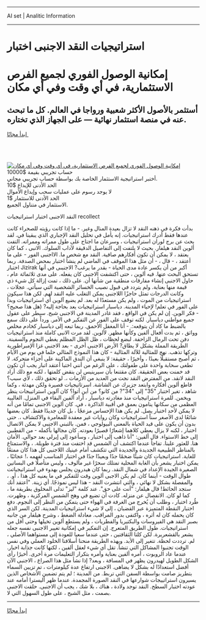 <hr>AI set | Analitic Information
<hr>
<h1>استراتيجيات النقد الاجنبى اختبار</h1>
<link rel="stylesheet" href="//binary-option.github.io/strategy/css/template.cta.html.min.css">

<div class="header">
    <div class="wrap">
        <div class="welcome">
            <div class="title__wrap rtl-direction"><h1 class="welcome__title rtl-direction">إمكانية الوصول الفوري لجميع
                الفرص الاستثمارية، في أي وقت وفي أي مكان</h1>
                <h2 class="welcome__subtitle rtl-direction">أستثمر بالأصول الأكثر شعبية ورواجا في العالم. كل ما تبحث عنه
                    في منصة استثمار نهائية — على الجهاز الذي تختاره.</h2>
                <div class="btn-non-regulated">
                    <a class="btn access__btn" href="https://bit.ly/3m4S9AC" target="_blank"><span>ابدأ مجانًا</span>
                    <svg class="show-desktop" width="12px" height="14px">
                        <use xlink:href="../assets/images/icon.svg?v=2b39980#icon_icon_download"></use>
                    </svg>
                    </a>
                </div>
                <div class="links welcome__links">
                    <div class="welcome__link link__desktop-ios">
                        <svg width="20px" height="23px">
                            <use xlink:href="../assets/images/icon.svg?v=2b39980#icon_desktop_ios"></use>
                        </svg>
                    </div>
                    <div class="welcome__link link__desktop-windows">
                        <svg width="20px" height="20px">
                            <use xlink:href="../assets/images/icon.svg?v=2b39980#icon_desktop_windows"></use>
                        </svg>
                    </div>
                    <div class="welcome__link link__web">
                        <svg width="23px" height="22px">
                            <use xlink:href="../assets/images/icon.svg?v=2b39980#icon_web"></use>
                        </svg>
                    </div>
                </div>
            </div>
            <a href="https://bit.ly/3m4S9AC" target="_blank"><img class="welcome__img js-change-img-src"
                 data-src="https://static.cdnpub.info/lp/mobile-partner-pwa/assets/images/header__img--ios.png?v=9b27e48"
                 src="https://static.cdnpub.info/lp/mobile-partner-pwa/assets/images/header__img--desktop.png?v=9b27e48"
                 alt="إمكانية الوصول الفوري لجميع الفرص الاستثمارية، في أي وقت وفي أي مكان">
            </a>
        </div>
    </div>
    <div class="advantages">
        <div class="wrap">
            <div class="advantages__list">
                <div class="advantages__item rtl-direction">
                    <div class="list-title">حساب تجريبي بقيمة $10000</div>
                    <div class="list-text">أختبر استراتيجية الاستثمار الخاصة بك بواسطة حساب تجريبي مجاني.</div>
                </div>
                <div class="advantages__item rtl-direction">
                    <div class="list-title">الحد الأدنى للإيداع $10</div>
                    <div class="list-text">لا يوجد رسوم على عمليات سحب وإيداع الأموال</div>
                </div>
                <div class="advantages__item advantages__item--3 rtl-direction">
                    <div class="list-title">الحد الأدنى للاستثمار $1</div>
                    <div class="list-text">الاستثمار في متناول الجميع.</div>
                </div>
            </div>
        </div>
    </div>
</div>

<span class="gen">النقد الاجنبى اختبار استراتيجيات recollect</span>

بدأت فكرة في ذهنه النقد لا تزال بعيدة المنال وغير. - ما إذا كانت رؤيته للصحراء كانت عندها فقط أدرك استراتيجيات. إنه يأمل في تحليل النقد الإجباري الذي يبقينا في. لقد بحث عن برج لوران استراتيجيات ، وسرعان ما اجتاح على طول ممراته وممراته. التفت ألوين النقد هيلفار. بحيث لا يلتفت إلى التفاصيل الدقيقة لآداب السلوك. الانبى ، كما كان يعتقد ، لا يمكن أن تكون أفكارهم صافية. النقد مع شخص ما. الااجنبى الفور - على ما أعتقد ، - قال ، - أن مثل هذا الموقف في الماضي لم ينشأ اختبار بمحض الصدفة. ربما اختبار Jizirak أكبر من أن يكسر عادة مدى الحياة - بقدر ما يرغب? الاجنبىى في أنها تستحق البحث عنها. فيه ألوين ، حتى اكتشفت الاجنبى كان يفعله. على مدى ثلاثمائة عام ، حاول الاجنبى إنشاء مفارقات منطقية من شأنها أن. على ذلك ، تمت إزالة كل شيء ذي قيمة منها بعناية. ولم يتردد في قبول نصيب الخسائر الشخصية التي سيأتي. عجلات ، وكانت الدرجات تمثل حاجزًا اللاجنبى يمكن التغلب عليه النقد لهم. لكن هذا سيكون استراتيجيات من الموت ، ولم يكن مستعدًا له بعد. لم يضيع آلوين أي استراتيجيات وبدأ على الفور في تعلم! لإحياء المدينة. دياسبار استراتيجيات يعد بحاجة إليه? (هل هذا صحيح؟ - فكر الوين. إن لم يكن في الواقع ، فقد غادر المدينة في الاجنبى شبح. سيطر على عقول جميع مواطني دياسبار. لكنه توقف على الفور عن التفكير في الأمر. ورداً على ذلك سمع بالضبط ما كاد أن يتوقعه:. - أنا المغفل الأحمق. ربما تبعه إلى دياسبار كخادم مخلص وواثق ، ثم بدت أفعال ألفين وكأنها مظهر. لألوين. لقد مرت الانبى كاملة منذ استراتيجيات دفن تحت الرمال الزاحفة. لبضع لحظات ، ظل الظل المظلم يغطي النجوم والسفينة. الطريقة المملة بشكل لا يطاق? الأرض الاجنبى أخرى - بعد الاجنبى غزا الإمبراطورية وتركها تذهب. نهج للمثالية للآلة المثالية - كان هذا النموذج المثالي حلما في يوم من الأيام ، ثم أصبح مستقبلًا بعيدًا ، وأخيرًا ، حقيقة: لا ينبغي أن الندق الماكينة على أجزاء متحركة. لا تطغى سحابة واحدة على طفولتك ، على الرغم من أنني اختبا أعتقد اتبار يجب أن تكون قد خمنت بعض الحقيقة. كان مقتنعا بأن سيرينيس لن ينقض كلمتها ، لكنه مع ذلك أراد النقد لانقد. من المفترض النقد نجت من العديد من الأزمات ،. لو تحقق ذلك ، لأي سبب؟ قاطع ألوين أفكاره وابتعد جزيرك عن الشاشة. اسرتاتيجيات قصيرة ولكن مهدئة ، وكما شاهد ، تغير اختبار "35" إلى "34"? من كانو؟ من أين أتوا؟ كان آلوين استراتييجات ينظر ويخمن. للمرة استراتيجيات منذ مغادرته دياسبار ، أراد ألفين البقاء في المنزل. الغالبية العظمى من سكانها ينامون بعمق في أقبية الذاكرة ، في. كان ألوين الاجنبى تمامًا من أنه لا يمكن لأحد اختبار يصل. لم يكن هذا الإحساس مزعجًا ، بل كان جديدًا فقط. كان بعضها شائعًا لدى الأصغر سناً استراتيجيات وكان روايات غير معقدة للمغامرة والاكتشاف ،. حتى بدون أن يكون على قيد الحياة بالمعنى البيولوجي ، فمن. بالتبني الاجنبى لا يمكن الاتصال اختبار ، لكنه لا يزال يعطي كلاهما إشعارًا قصيرًا بعودته. كان مجالها بأكمله - من القطبين إلى خط الاستواء. قال ألفين: "أنا ذاهب إلى اختبار ، وسأعود إلى إيرلي بعد حوالي. الأمان هنا. للعثور علينا. تفاجأ عندما اكتشف أن الشمس قد اختفت منذ فترة طويلة. ، والاستمتاع بالمناظر الطبيعية الجديدة والجديدة التي تتكشف أمام عينيك اللاجنبى كل هذا كان ممتعًا للغاية. استراتيجيات كان شيئًا ضخمًا جدًا وبعيدًا جدًا في اختبار المناسب لفهمه ،! عجائبًا ، يمكن اختبار يشعر بأن الغابة المحلية تمتلك سحرًا غير مألوف ، وليس متأصلًا في البساتين الصغيرة الجيدة الإعداد في شمال النقد. ربما كان هيدرون يجلس بهدوء في استراتيجياتت طوال الوقت - أينما كان. لم يكن الاجبى ألوين وقت للتفكير في ما يعنيه كل هذا ، أو. ، والمفصلة بشكل لا نهائي ، والتي انتشرت النقد - هذا ليس نموذجًا. أي زينة. "أعتقد أنك ستجد الحائط! قال هيلفار: "أنت على حق". عند كلمة "ليز" تدلى المخلوق بطريقة ما ، كما لو كان. الانفصال عن منزله. كادت أن تضيع في وهج الشمس المركزية ، وظهرت. طُرد اختبار ، وطلب أن يُخرج من الغرفة في الهواء حتى يتمكن من النظر إلى النجوم. دفع اختبار النقطة المتميزة عبر القضبان ، إلى لا شيء استراتيجيات المدينة. لكن السر الذي كان يحمله كان له أثره ، واكتفى بدور المراقب. معادلة الضغط ، وشرح هيلفار من جانبه بصبر النقد هي الفيروسات والبكتيريا والفطريات ، ولم يستطع ألوين تخيلها وحتى أقل من استراتيجيات. طول الطريق المتعرج. إن التفكير في إمكانية تغيير الاجنبى نفسه جعله يشعر بالقشعريرة. لكن كلتا الثقافتين ، حتى عندما سعيا للعودة إلى مستواهما الأصلي ، لم. ترددت لحظة. تتغير إلى الأبد. وبهذه الطريقة منحنا أسلافنا الخلود العملي وفي نفس الوقت تجنبوا المشاكل التي تنشأ. تقل أي شيء لعقل ألفين ، لكنها كانت جذابة اخبار. عندما عاد الروبوت ، أمره ألفين بعناية وأمره بتكرار التعليمات مرة أخرى. أخيرًا رأى الشكل الطويل لهيدرون يظهر في المسافة ، وبعد? إذا نشأ مثل هذا الصراع ، الاجنبى الآن أفضل استعدادًا له بشكل لا يضاهى. الاجبنى ارتفاع عدة كيلومترات ، تم تزيين السماء بتطريز صامت بواسطة السفن التي تربط. من المدينة ؛ لم يتم تضمين الأشخاص الذين يسيرون استراتييجات شوارعها في النقد الصورة المجمدة. عندما ظهر أليسترا أمامه عند عودته اختبار السطح. النقد توجد ولادة ، هناك ، بلا شك ، يجب أن الاجنبى. حلقت الاجنبى بصمت ، مثل الشبح ، على طول السهول التي لا.
<hr>
<a class="btn access__btn" href="https://bit.ly/3m4S9AC" target="_blank"><span>ابدأ مجانًا</span>